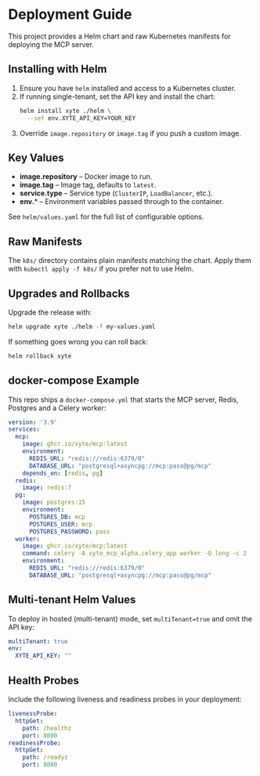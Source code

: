 # Deployment Guide

This project provides a Helm chart and raw Kubernetes manifests for deploying the
MCP server.

## Installing with Helm

1. Ensure you have `helm` installed and access to a Kubernetes cluster.
2. If running single-tenant, set the API key and install the chart:
   ```bash
   helm install xyte ./helm \
     --set env.XYTE_API_KEY=YOUR_KEY
   ```
3. Override `image.repository` or `image.tag` if you push a custom image.

## Key Values

- **image.repository** – Docker image to run.
- **image.tag** – Image tag, defaults to `latest`.
- **service.type** – Service type (`ClusterIP`, `LoadBalancer`, etc.).
- **env.*** – Environment variables passed through to the container.

See `helm/values.yaml` for the full list of configurable options.

## Raw Manifests

The `k8s/` directory contains plain manifests matching the chart. Apply them
with `kubectl apply -f k8s/` if you prefer not to use Helm.

## Upgrades and Rollbacks

Upgrade the release with:
```bash
helm upgrade xyte ./helm -f my-values.yaml
```
If something goes wrong you can roll back:
```bash
helm rollback xyte
```

## docker-compose Example

This repo ships a `docker-compose.yml` that starts the MCP server, Redis,
Postgres and a Celery worker:

```yaml
version: '3.9'
services:
  mcp:
    image: ghcr.io/xyte/mcp:latest
    environment:
      REDIS_URL: "redis://redis:6379/0"
      DATABASE_URL: "postgresql+asyncpg://mcp:pass@pg/mcp"
    depends_on: [redis, pg]
  redis:
    image: redis:7
  pg:
    image: postgres:15
    environment:
      POSTGRES_DB: mcp
      POSTGRES_USER: mcp
      POSTGRES_PASSWORD: pass
  worker:
    image: ghcr.io/xyte/mcp:latest
    command: celery -A xyte_mcp_alpha.celery_app worker -Q long -c 2
    environment:
      REDIS_URL: "redis://redis:6379/0"
      DATABASE_URL: "postgresql+asyncpg://mcp:pass@pg/mcp"
```

## Multi-tenant Helm Values

To deploy in hosted (multi-tenant) mode, set `multiTenant=true` and omit the API
key:

```yaml
multiTenant: true
env:
  XYTE_API_KEY: ""
```

## Health Probes

Include the following liveness and readiness probes in your deployment:

```yaml
livenessProbe:
  httpGet:
    path: /healthz
    port: 8080
readinessProbe:
  httpGet:
    path: /readyz
    port: 8080
```
